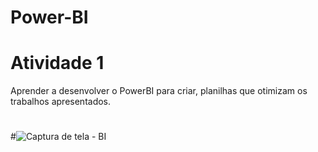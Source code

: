 # Power-BI 
# Atividade 1

 Aprender a desenvolver o PowerBI para criar, planilhas que otimizam os trabalhos apresentados.
#
#![Captura de tela - BI](https://github.com/user-attachments/assets/73cf141e-9415-4d8f-9161-8caf52295e87)
